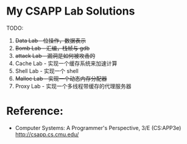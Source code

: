 # My CSAPP Lab Solutions

TODO:
1. ~~Data Lab - 位操作，数据表示~~
2. ~~Bomb Lab - 汇编，栈帧与 gdb~~
3. ~~attack Lab - 漏洞是如何被攻击的~~
4. Cache Lab - 实现一个缓存系统来加速计算
5. Shell Lab - 实现一个 shell
6. ~~Malloc Lab - 实现一个动态内存分配器~~
7. Proxy Lab - 实现一个多线程带缓存的代理服务器

# Reference:
- Computer Systems: A Programmer's Perspective, 3/E (CS:APP3e) http://csapp.cs.cmu.edu/
